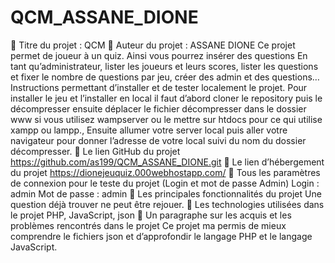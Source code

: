 # QCM_ASSANE_DIONE

	Titre du projet : QCM
	Auteur du projet : ASSANE DIONE
Ce projet permet de joueur à un quiz. Ainsi vous pourrez insérer des questions
En tant qu’administrateur, lister les joueurs et leurs scores, lister les questions et fixer le nombre de questions par jeu, créer des admin et des questions…
Instructions permettant d’installer et de tester localement le projet.
Pour installer le jeu et l’installer en local il faut d’abord cloner le repository puis le décompresser ensuite déplacer le fichier décompresser dans le dossier www si vous utilisez wampserver ou le mettre sur htdocs pour ce qui utilise xampp ou lampp., Ensuite allumer votre server local puis aller votre navigateur pour donner l’adresse de votre local suivi du nom du dossier décompresser.
	Le lien GitHub du projet
https://github.com/as199/QCM_ASSANE_DIONE.git
	Le lien d’hébergement du projet
https://dionejeuquiz.000webhostapp.com/
	Tous les paramètres de connexion pour le teste du projet (Login et mot de passe Admin)
Login : admin
Mot de passe : admin
	Les principales fonctionnalités du projet
Une question déjà trouver ne peut être rejouer.
	Les technologies utilisées dans le projet
PHP, JavaScript, json
	Un paragraphe sur les acquis et les problèmes rencontrés dans le projet 
Ce projet ma permis de mieux comprendre le fichiers json et d’approfondir le langage PHP et le langage JavaScript.
